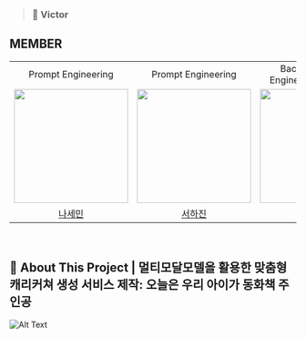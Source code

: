 > ### 👑 Victor <br />

## MEMBER

<table align = "center">
  <tr align = "center">
    <td>Prompt Engineering</td>
    <td>Prompt Engineering</td>
    <td>Backend, Prompt Engineering, Frontend</td>
    <td>Frontend, Fine-tuning</td>
  </tr>
  <tr align = "center">
    <td><a href="https://github.com/ben020410"><img src="https://avatars.githubusercontent.com/u/169597137?v=4" width=200></a></td>
    <td><a href="https://github.com/hajin82"><img src="https://avatars.githubusercontent.com/u/100694954?v=4" width=200></a></td>
    <td><a href="https://github.com/JungbeomLee"><img src="https://avatars.githubusercontent.com/u/55937102?v=4" width=200></a></td>
    <td><a href="https://github.com/veronica2550"><img src="https://avatars.githubusercontent.com/u/128062548?v=4" width=200></a></td>
  </tr>
  <tr align = "center">
    <td><a href = "https://github.com/ben020410">나세민</a></td>
    <td><a href = "https://github.com/hajin82">서하진</a></td>
    <td><a href = "https://github.com/JungbeomLee">이정범</a></td>
    <td><a href = "https://github.com/veronica2550">김민경</a></td>
  </tr>
</table>
<br />

## 📌 About This Project | 멀티모달모델을 활용한 맞춤형 캐리커쳐 생성 서비스 제작: 오늘은 우리 아이가 동화책 주인공

![Alt Text](https://github.com/user-attachments/assets/68633ea7-dbe0-4c13-a004-9754f5ae79c2)
